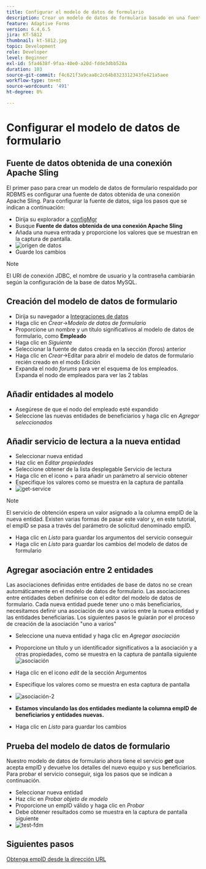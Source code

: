 ```yaml
---
title: Configurar el modelo de datos de formulario
description: Crear un modelo de datos de formulario basado en una fuente de datos RDBMS
feature: Adaptive Forms
version: 6.4,6.5
jira: KT-5812
thumbnail: kt-5812.jpg
topic: Development
role: Developer
level: Beginner
exl-id: 5fa4638f-9faa-40e0-a20d-fdde3dbb528a
duration: 103
source-git-commit: f4c621f3a9caa8c2c64b8323312343fe421a5aee
workflow-type: tm+mt
source-wordcount: '491'
ht-degree: 0%

---
```


# Configurar el modelo de datos de formulario

## Fuente de datos obtenida de una conexión Apache Sling

El primer paso para crear un modelo de datos de formulario respaldado por RDBMS es configurar una fuente de datos obtenida de una conexión Apache Sling. Para configurar la fuente de datos, siga los pasos que se indican a continuación:

* Dirija su explorador a [configMgr](http://localhost:4502/system/console/configMgr)
* Busque **Fuente de datos obtenida de una conexión Apache Sling**
* Añada una nueva entrada y proporcione los valores que se muestran en la captura de pantalla.
* ![origen de datos](assets/data-source.png)
* Guarde los cambios

>[!NOTE]
>El URI de conexión JDBC, el nombre de usuario y la contraseña cambiarán según la configuración de la base de datos MySQL.


## Creación del modelo de datos de formulario

* Dirija su navegador a [Integraciones de datos](http://localhost:4502/aem/forms.html/content/dam/formsanddocuments-fdm)
* Haga clic en _Crear_->_Modelo de datos de formulario_
* Proporcione un nombre y un título significativos al modelo de datos de formulario, como **Empleado**
* Haga clic en _Siguiente_
* Seleccionar la fuente de datos creada en la sección (foros) anterior
* Haga clic en _Crear_->Editar para abrir el modelo de datos de formulario recién creado en el modo Edición
* Expanda el nodo _forums_ para ver el esquema de los empleados. Expanda el nodo de empleados para ver las 2 tablas

## Añadir entidades al modelo

* Asegúrese de que el nodo del empleado esté expandido
* Seleccione las nuevas entidades de beneficiarios y haga clic en _Agregar seleccionados_

## Añadir servicio de lectura a la nueva entidad

* Seleccionar nueva entidad
* Haz clic en _Editar propiedades_
* Seleccione obtener de la lista desplegable Servicio de lectura
* Haga clic en el icono + para añadir un parámetro al servicio obtener
* Especifique los valores como se muestra en la captura de pantalla
* ![get-service](assets/get-service.png)
>[!NOTE]
> El servicio de obtención espera un valor asignado a la columna empID de la nueva entidad. Existen varias formas de pasar este valor y, en este tutorial, el empID se pasa a través del parámetro de solicitud denominado empID.
* Haga clic en _Listo_ para guardar los argumentos del servicio conseguir
* Haga clic en _Listo_ para guardar los cambios del modelo de datos de formulario

## Agregar asociación entre 2 entidades

Las asociaciones definidas entre entidades de base de datos no se crean automáticamente en el modelo de datos de formulario. Las asociaciones entre entidades deben definirse con el editor del modelo de datos de formulario. Cada nueva entidad puede tener uno o más beneficiarios, necesitamos definir una asociación de uno a varios entre la nueva entidad y las entidades beneficiarias.
Los siguientes pasos le guiarán por el proceso de creación de la asociación &quot;uno a varios&quot;

* Seleccione una nueva entidad y haga clic en _Agregar asociación_
* Proporcione un título y un identificador significativos a la asociación y a otras propiedades, como se muestra en la captura de pantalla siguiente
  ![asociación](assets/association-entities-1.png)

* Haga clic en el icono _edit_ de la sección Argumentos

* Especifique los valores como se muestra en esta captura de pantalla
* ![asociación-2](assets/association-entities.png)
* **Estamos vinculando las dos entidades mediante la columna empID de beneficiarios y entidades nuevas.**
* Haga clic en _Listo_ para guardar los cambios

## Prueba del modelo de datos de formulario

Nuestro modelo de datos de formulario ahora tiene el servicio **_get_** que acepta empID y devuelve los detalles del nuevo equipo y sus beneficiarios. Para probar el servicio conseguir, siga los pasos que se indican a continuación.

* Seleccionar nueva entidad
* Haz clic en _Probar objeto de modelo_
* Proporcione un empID válido y haga clic en _Probar_
* Debe obtener resultados como se muestra en la captura de pantalla siguiente
* ![test-fdm](assets/test-form-data-model.png)

## Siguientes pasos

[Obtenga empID desde la dirección URL](./get-request-parameter.md)